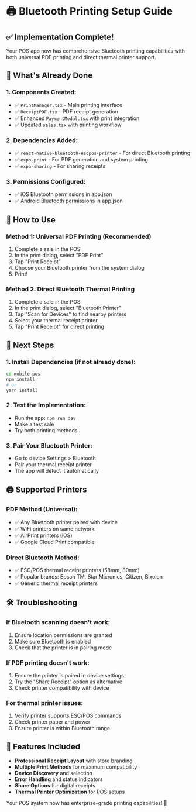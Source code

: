 # 🖨️ Bluetooth Printing Setup Guide

## ✅ Implementation Complete!

Your POS app now has comprehensive Bluetooth printing capabilities with both universal PDF printing and direct thermal printer support.

## 🚀 What's Already Done

### 1. **Components Created:**

- ✅ `PrintManager.tsx` - Main printing interface
- ✅ `ReceiptPDF.tsx` - PDF receipt generation
- ✅ Enhanced `PaymentModal.tsx` with print integration
- ✅ Updated `sales.tsx` with printing workflow

### 2. **Dependencies Added:**

- ✅ `react-native-bluetooth-escpos-printer` - For direct Bluetooth printing
- ✅ `expo-print` - For PDF generation and system printing
- ✅ `expo-sharing` - For sharing receipts

### 3. **Permissions Configured:**

- ✅ iOS Bluetooth permissions in app.json
- ✅ Android Bluetooth permissions in app.json

## 📱 How to Use

### **Method 1: Universal PDF Printing (Recommended)**

1. Complete a sale in the POS
2. In the print dialog, select "PDF Print"
3. Tap "Print Receipt"
4. Choose your Bluetooth printer from the system dialog
5. Print!

### **Method 2: Direct Bluetooth Thermal Printing**

1. Complete a sale in the POS
2. In the print dialog, select "Bluetooth Printer"
3. Tap "Scan for Devices" to find nearby printers
4. Select your thermal receipt printer
5. Tap "Print Receipt" for direct printing

## 🔧 Next Steps

### 1. **Install Dependencies (if not already done):**

```bash
cd mobile-pos
npm install
# or
yarn install
```

### 2. **Test the Implementation:**

- Run the app: `npm run dev`
- Make a test sale
- Try both printing methods

### 3. **Pair Your Bluetooth Printer:**

- Go to device Settings > Bluetooth
- Pair your thermal receipt printer
- The app will detect it automatically

## 🖨️ Supported Printers

### **PDF Method (Universal):**

- ✅ Any Bluetooth printer paired with device
- ✅ WiFi printers on same network
- ✅ AirPrint printers (iOS)
- ✅ Google Cloud Print compatible

### **Direct Bluetooth Method:**

- ✅ ESC/POS thermal receipt printers (58mm, 80mm)
- ✅ Popular brands: Epson TM, Star Micronics, Citizen, Bixolon
- ✅ Generic thermal receipt printers

## 🛠️ Troubleshooting

### **If Bluetooth scanning doesn't work:**

1. Ensure location permissions are granted
2. Make sure Bluetooth is enabled
3. Check that the printer is in pairing mode

### **If PDF printing doesn't work:**

1. Ensure the printer is paired in device settings
2. Try the "Share Receipt" option as alternative
3. Check printer compatibility with device

### **For thermal printer issues:**

1. Verify printer supports ESC/POS commands
2. Check printer paper and power
3. Ensure printer is within Bluetooth range

## 🎉 Features Included

- **Professional Receipt Layout** with store branding
- **Multiple Print Methods** for maximum compatibility
- **Device Discovery** and selection
- **Error Handling** and status indicators
- **Share Options** for digital receipts
- **Thermal Printer Optimization** for POS setups

Your POS system now has enterprise-grade printing capabilities! 🚀
